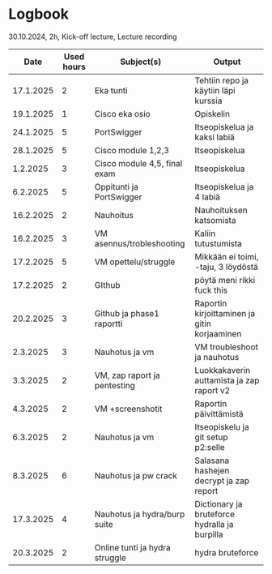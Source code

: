 # Logbook

30.10.2024, 2h, Kick-off lecture, Lecture recording  

| Date       | Used hours | Subject(s)                    | Output                          |
|-----------|------------|-------------------------------|---------------------------------|
| 17.1.2025 | 2          | Eka tunti                     | Tehtiin repo ja käytiin läpi kurssia |
| 19.1.2025 | 1          | Cisco eka osio                | Opiskelin                      |
| 24.1.2025 | 5          | PortSwigger                   | Itseopiskelua ja kaksi labiä   |
| 28.1.2025 | 5          | Cisco module 1,2,3            | Itseopiskelua                   |
| 1.2.2025  | 3          | Cisco module 4,5, final exam  | Itseopiskelua                   |
| 6.2.2025  | 5          | Oppitunti ja PortSwigger      | Itseopiskelua ja 4 labiä       |
| 16.2.2025 | 2          | Nauhoitus                     | Nauhoituksen katsomista        |
| 16.2.2025 | 3          | VM asennus/trobleshooting     | Kaliin tutustumista            |
| 17.2.2025 | 5          | VM opettelu/struggle          | Mikkään ei toimi, -taju, 3 löydöstä |
| 17.2.2025 | 2          | GIthub                        | pöytä meni rikki fuck this |
| 20.2.2025 | 3          | Github ja phase1 raportti     | Raportin kirjoittaminen ja gitin korjaaminen |
| 2.3.2025  | 3          | Nauhotus ja vm                | VM troubleshoot ja nauhotus |
| 3.3.2025  | 2          | VM, zap raport ja pentesting  | Luokkakaverin auttamista ja zap raport v2 |
| 4.3.2025  | 2          | VM +screenshotit              | Raportin päivittämistä |
| 6.3.2025  | 2          | Nauhotus ja vm                | Itseopiskelu ja git setup p2:selle |
| 8.3.2025  | 6          | Nauhotus ja pw crack          | Salasana hashejen decrypt ja zap report |
| 17.3.2025 | 4          | Nauhotus ja hydra/burp suite  | Dictionary ja bruteforce hydralla ja burpilla |
| 20.3.2025 | 2          | Online tunti ja hydra struggle| hydra bruteforce  |

